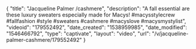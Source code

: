 {
    "title": "Jacqueline Palmer \/cashmere",
    "description": "A fall essential are these luxury sweaters especially made for Macys! #macysstylecrew #fallfashion #style #sweaters #cashmere #macyslove #macysmystylist",
    "videoid": "179552492",
    "date_created": "1538959985",
    "date_modified": "1546466792",
    "type": "captivate",
    "layout": "video",
    "url": "\/v\/jacqueline-palmer-cashmere\/179552492"
}